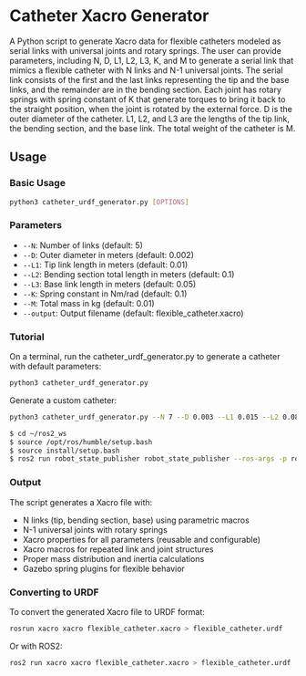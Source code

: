 # Catheter Xacro Generator

A Python script to generate Xacro data for flexible catheters modeled as serial links with universal joints and rotary springs. The user can provide parameters, including N, D, L1, L2, L3, K, and M to generate a serial link that mimics a flexible catheter with N links and N-1 universal joints. The serial link consists of the first and the last links representing the tip and the base links, and the remainder are in the bending section. Each joint has rotary springs with spring constant of K that generate torques to bring it back to the straight position, when the joint is rotated by the external force. D is the outer diameter of the catheter. L1, L2, and L3 are the lengths of the tip link, the bending section, and the base link. The total weight of the catheter is M.


## Usage

### Basic Usage


```bash
python3 catheter_urdf_generator.py [OPTIONS]
```

### Parameters

- `--N`: Number of links (default: 5)
- `--D`: Outer diameter in meters (default: 0.002)
- `--L1`: Tip link length in meters (default: 0.01)
- `--L2`: Bending section total length in meters (default: 0.1)
- `--L3`: Base link length in meters (default: 0.05)
- `--K`: Spring constant in Nm/rad (default: 0.1)
- `--M`: Total mass in kg (default: 0.01)
- `--output`: Output filename (default: flexible_catheter.xacro)

### Tutorial

On a terminal, run the catheter_urdf_generator.py to generate a catheter with default parameters:

```bash
python3 catheter_urdf_generator.py
```

Generate a custom catheter:
```bash
python3 catheter_urdf_generator.py --N 7 --D 0.003 --L1 0.015 --L2 0.08 --L3 0.04 --K 0.2 --M 0.008 --output my_catheter.xacro
```

```bash
$ cd ~/ros2_ws
$ source /opt/ros/humble/setup.bash
$ source install/setup.bash
$ ros2 run robot_state_publisher robot_state_publisher --ros-args -p robot_description:="$( xacro <working directory>/smart_template_description/urdf/smart_template.xacro )" 
```




### Output

The script generates a Xacro file with:
- N links (tip, bending section, base) using parametric macros
- N-1 universal joints with rotary springs
- Xacro properties for all parameters (reusable and configurable)
- Xacro macros for repeated link and joint structures
- Proper mass distribution and inertia calculations
- Gazebo spring plugins for flexible behavior

### Converting to URDF

To convert the generated Xacro file to URDF format:
```bash
rosrun xacro xacro flexible_catheter.xacro > flexible_catheter.urdf
```

Or with ROS2:
```bash
ros2 run xacro xacro flexible_catheter.xacro > flexible_catheter.urdf
```

